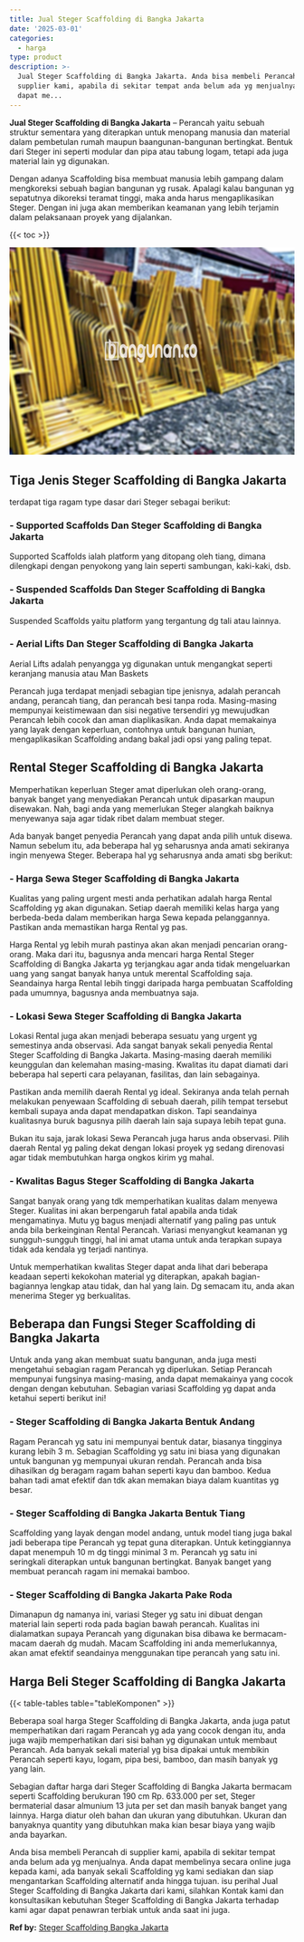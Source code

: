 ```yaml
---
title: Jual Steger Scaffolding di Bangka Jakarta
date: '2025-03-01'
categories:
  - harga
type: product
description: >-
  Jual Steger Scaffolding di Bangka Jakarta. Anda bisa membeli Perancah di
  supplier kami, apabila di sekitar tempat anda belum ada yg menjualnya. Anda
  dapat me...
---
```


**Jual Steger Scaffolding di Bangka Jakarta** – Perancah yaitu sebuah struktur sementara yang diterapkan untuk menopang manusia dan material dalam pembetulan rumah maupun baangunan-bangunan bertingkat. Bentuk dari Steger ini seperti modular dan pipa atau tabung logam, tetapi ada juga material lain yg digunakan.

Dengan adanya Scaffolding bisa membuat manusia lebih gampang dalam mengkoreksi sebuah bagian bangunan yg rusak. Apalagi kalau bangunan yg sepatutnya dikoreksi teramat tinggi, maka anda harus mengaplikasikan Steger. Dengan ini juga akan memberikan keamanan yang lebih terjamin dalam pelaksanaan proyek yang dijalankan.

{{< toc >}}

![Jual Steger Scaffolding di Bangka Jakarta](/images/sewa-scaffolding-steger-26.png)

## Tiga Jenis Steger Scaffolding di Bangka Jakarta

terdapat tiga ragam type dasar dari Steger sebagai berikut:

### \- Supported Scaffolds Dan Steger Scaffolding di Bangka Jakarta

Supported Scaffolds ialah platform yang ditopang oleh tiang, dimana dilengkapi dengan penyokong yang lain seperti sambungan, kaki-kaki, dsb.

### \- Suspended Scaffolds Dan Steger Scaffolding di Bangka Jakarta

Suspended Scaffolds yaitu platform yang tergantung dg tali atau lainnya.

### \- Aerial Lifts Dan Steger Scaffolding di Bangka Jakarta

Aerial Lifts adalah penyangga yg digunakan untuk mengangkat seperti keranjang manusia atau Man Baskets

Perancah juga terdapat menjadi sebagian tipe jenisnya, adalah perancah andang, perancah tiang, dan perancah besi tanpa roda. Masing-masing mempunyai keistimewaan dan sisi negative tersendiri yg mewujudkan Perancah lebih cocok dan aman diaplikasikan. Anda dapat memakainya yang layak dengan keperluan, contohnya untuk bangunan hunian, mengaplikasikan Scaffolding andang bakal jadi opsi yang paling tepat.

## Rental Steger Scaffolding di Bangka Jakarta

Memperhatikan keperluan Steger amat diperlukan oleh orang-orang, banyak banget yang menyediakan Perancah untuk dipasarkan maupun disewakan. Nah, bagi anda yang memerlukan Steger alangkah baiknya menyewanya saja agar tidak ribet dalam membuat steger.

Ada banyak banget penyedia Perancah yang dapat anda pilih untuk disewa. Namun sebelum itu, ada beberapa hal yg seharusnya anda amati sekiranya ingin menyewa Steger. Beberapa hal yg seharusnya anda amati sbg berikut:

### \- Harga Sewa Steger Scaffolding di Bangka Jakarta

Kualitas yang paling urgent mesti anda perhatikan adalah harga Rental Scaffolding yg akan digunakan. Setiap daerah memiliki kelas harga yang berbeda-beda dalam memberikan harga Sewa kepada pelanggannya. Pastikan anda memastikan harga Rental yg pas.

Harga Rental yg lebih murah pastinya akan akan menjadi pencarian orang-orang. Maka dari itu, bagusnya anda mencari harga Rental Steger Scaffolding di Bangka Jakarta yg terjangkau agar anda tidak mengeluarkan uang yang sangat banyak hanya untuk merental Scaffolding saja. Seandainya harga Rental lebih tinggi daripada harga pembuatan Scaffolding pada umumnya, bagusnya anda membuatnya saja.

### \- Lokasi Sewa Steger Scaffolding di Bangka Jakarta

Lokasi Rental juga akan menjadi beberapa sesuatu yang urgent yg semestinya anda observasi. Ada sangat banyak sekali penyedia Rental Steger Scaffolding di Bangka Jakarta. Masing-masing daerah memiliki keunggulan dan kelemahan masing-masing. Kwalitas itu dapat diamati dari beberapa hal seperti cara pelayanan, fasilitas, dan lain sebagainya.

Pastikan anda memilih daerah Rental yg ideal. Sekiranya anda telah pernah melakukan penyewaan Scaffolding di sebuah daerah, pilih tempat tersebut kembali supaya anda dapat mendapatkan diskon. Tapi seandainya kualitasnya buruk bagusnya pilih daerah lain saja supaya lebih tepat guna.

Bukan itu saja, jarak lokasi Sewa Perancah juga harus anda observasi. Pilih daerah Rental yg paling dekat dengan lokasi proyek yg sedang direnovasi agar tidak membutuhkan harga ongkos kirim yg mahal.

### \- Kwalitas Bagus Steger Scaffolding di Bangka Jakarta

Sangat banyak orang yang tdk memperhatikan kualitas dalam menyewa Steger. Kualitas ini akan berpengaruh fatal apabila anda tidak mengamatinya. Mutu yg bagus menjadi alternatif yang paling pas untuk anda bila berkeinginan Rental Perancah. Variasi menyangkut keamanan yg sungguh-sungguh tinggi, hal ini amat utama untuk anda terapkan supaya tidak ada kendala yg terjadi nantinya.

Untuk memperhatikan kwalitas Steger dapat anda lihat dari beberapa keadaan seperti kekokohan material yg diterapkan, apakah bagian-bagiannya lengkap atau tidak, dan hal yang lain. Dg semacam itu, anda akan menerima Steger yg berkualitas.

## Beberapa dan Fungsi Steger Scaffolding di Bangka Jakarta

Untuk anda yang akan membuat suatu bangunan, anda juga mesti mengetahui sebagian ragam Perancah yg diperlukan. Setiap Perancah mempunyai fungsinya masing-masing, anda dapat memakainya yang cocok dengan dengan kebutuhan. Sebagian variasi Scaffolding yg dapat anda ketahui seperti berikut ini!

### \- Steger Scaffolding di Bangka Jakarta Bentuk Andang

Ragam Perancah yg satu ini mempunyai bentuk datar, biasanya tingginya kurang lebih 3 m. Sebagian Scaffolding yg satu ini biasa yang digunakan untuk bangunan yg mempunyai ukuran rendah. Perancah anda bisa dihasilkan dg beragam ragam bahan seperti kayu dan bamboo. Kedua bahan tadi amat efektif dan tdk akan memakan biaya dalam kuantitas yg besar.

### \- Steger Scaffolding di Bangka Jakarta Bentuk Tiang

Scaffolding yang layak dengan model andang, untuk model tiang juga bakal jadi beberapa tipe Perancah yg tepat guna diterapkan. Untuk ketinggiannya dapat menempuh 10 m dg tinggi minimal 3 m. Perancah yg satu ini seringkali diterapkan untuk bangunan bertingkat. Banyak banget yang membuat perancah ragam ini memakai bamboo.

### \- Steger Scaffolding di Bangka Jakarta Pake Roda

Dimanapun dg namanya ini, variasi Steger yg satu ini dibuat dengan material lain seperti roda pada bagian bawah perancah. Kualitas ini dialamatkan supaya Perancah yang digunakan bisa dibawa ke bermacam-macam daerah dg mudah. Macam Scaffolding ini anda memerlukannya, akan amat efektif seandainya menggunakan tipe perancah yang satu ini.

## Harga Beli Steger Scaffolding di Bangka Jakarta

{{< table-tables table="tableKomponen" >}}

Beberapa soal harga Steger Scaffolding di Bangka Jakarta, anda juga patut memperhatikan dari ragam Perancah yg ada yang cocok dengan itu, anda juga wajib memperhatikan dari sisi bahan yg digunakan untuk membaut Perancah. Ada banyak sekali material yg bisa dipakai untuk membikin Perancah seperti kayu, logam, pipa besi, bamboo, dan masih banyak yg yang lain.

Sebagian daftar harga dari Steger Scaffolding di Bangka Jakarta bermacam seperti Scaffolding berukuran 190 cm Rp. 633.000 per set, Steger bermaterial dasar almunium 13 juta per set dan masih banyak banget yang lainnya. Harga diatur oleh bahan dan ukuran yang dibutuhkan. Ukuran dan banyaknya quantity yang dibutuhkan maka kian besar biaya yang wajib anda bayarkan.

Anda bisa membeli Perancah di supplier kami, apabila di sekitar tempat anda belum ada yg menjualnya. Anda dapat membelinya secara online juga kepada kami, ada banyak sekali Scaffolding yg kami sediakan dan siap mengantarkan Scaffolding alternatif anda hingga tujuan. isu perihal Jual Steger Scaffolding di Bangka Jakarta dari kami, silahkan Kontak kami dan konsultasikan kebutuhan Steger Scaffolding di Bangka Jakarta terhadap kami agar dapat penawran terbiak untuk anda saat ini juga.

**Ref by:** [Steger Scaffolding Bangka Jakarta](https://id.wikipedia.org/wiki/Steger)
